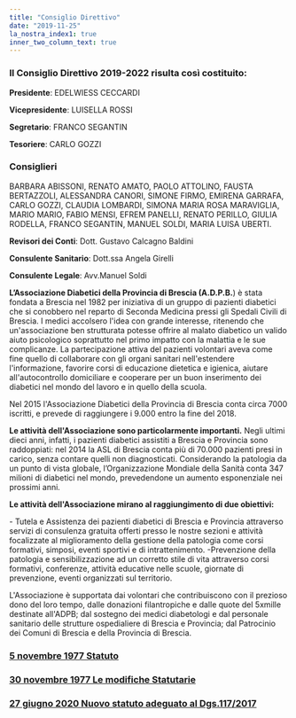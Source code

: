 ```yaml
---
title: "Consiglio Direttivo"
date: "2019-11-25"
la_nostra_index1: true
inner_two_column_text: true
---
```



### **Il Consiglio Direttivo 2019-2022 risulta così costituito:**

**Presidente**: EDELWIESS CECCARDI

**Vicepresidente**: LUISELLA ROSSI

**Segretario**: FRANCO SEGANTIN

**Tesoriere**: CARLO GOZZI

### **Consiglieri**

BARBARA ABISSONI, RENATO AMATO, PAOLO ATTOLINO, FAUSTA BERTAZZOLI, ALESSANDRA CANORI, SIMONE FIRMO, EMIRENA GARRAFA, CARLO GOZZI, CLAUDIA LOMBARDI, SIMONA MARIA ROSA MARAVIGLIA, MARIO MARIO, FABIO MENSI, EFREM PANELLI, RENATO PERILLO, GIULIA RODELLA, FRANCO SEGANTIN, MANUEL SOLDI, MARIA LUISA UBERTI.


**Revisori dei Conti**: Dott. Gustavo Calcagno Baldini

**Consulente Sanitario**: Dott.ssa Angela Girelli

**Consulente Legale**: Avv.Manuel Soldi

**L’Associazione Diabetici della Provincia di Brescia (A.D.P.B.**) è stata fondata a Brescia nel 1982 per iniziativa di un gruppo di pazienti diabetici che si conobbero nel reparto di Seconda Medicina pressi gli Spedali Civili di Brescia. I medici accolsero l'idea con grande interesse, ritenendo che un'associazione ben strutturata potesse offrire al malato diabetico un valido aiuto psicologico soprattutto nel primo impatto con la malattia e le sue complicanze. La partecipazione attiva del pazienti volontari aveva come fine quello di collaborare con gli organi sanitari nell'estendere l'informazione, favorire corsi di educazione dietetica e igienica, aiutare all'autocontrollo domiciliare e cooperare per un buon inserimento dei diabetici nel mondo del lavoro e in quello della scuola.

Nel 2015 l'Associazione Diabetici della Provincia di Brescia conta circa 7000 iscritti, e prevede di raggiungere i 9.000 entro la fine del 2018.

**Le attività dell'Associazione sono particolarmente importanti.** Negli ultimi dieci anni, infatti, i pazienti diabetici assistiti a Brescia e Provincia sono raddoppiati: nel 2014 la ASL di Brescia conta più di 70.000 pazienti presi in carico, senza contare quelli non diagnosticati. Considerando la patologia da un punto di vista globale, l’Organizzazione Mondiale della Sanità conta 347 milioni di diabetici nel mondo, prevedendone un aumento esponenziale nei prossimi anni.

**Le attività dell'Associazione mirano al raggiungimento di due obiettivi:**

\- Tutela e Assistenza dei pazienti diabetici di Brescia e Provincia attraverso servizi di consulenza gratuita offerti presso le nostre sezioni e attività focalizzate al miglioramento della gestione della patologia come corsi formativi, simposi, eventi sportivi e di intrattenimento. -Prevenzione della patologia e sensibilizzazione ad un corretto stile di vita attraverso corsi formativi, conferenze, attività educative nelle scuole, giornate di prevenzione, eventi organizzati sul territorio.

L'Associazione è supportata dai volontari che contribuiscono con il prezioso dono del loro tempo, dalle donazioni filantropiche e dalle quote del 5xmille destinate all'ADPB; dal sostegno dei medici diabetologi e dal personale sanitario delle strutture ospedialiere di Brescia e Provincia; dal Patrocinio dei Comuni di Brescia e della Provincia di Brescia.

### [5 novembre 1977 Statuto](http://198.211.122.197/diabetwp/wordpress/wp-content/uploads/2019/11/statuto.pdf)

### [30 novembre 1977 Le modifiche Statutarie](http://198.211.122.197/diabetwp/wordpress/wp-content/uploads/2019/11/modifiche-statutarie.pdf)

### [27 giugno 2020 Nuovo statuto adeguato al Dgs.117/2017](http://www.associazionediabeticibrescia.it/wp-content/uploads/2020/11/ATTO-signed.pdf)
